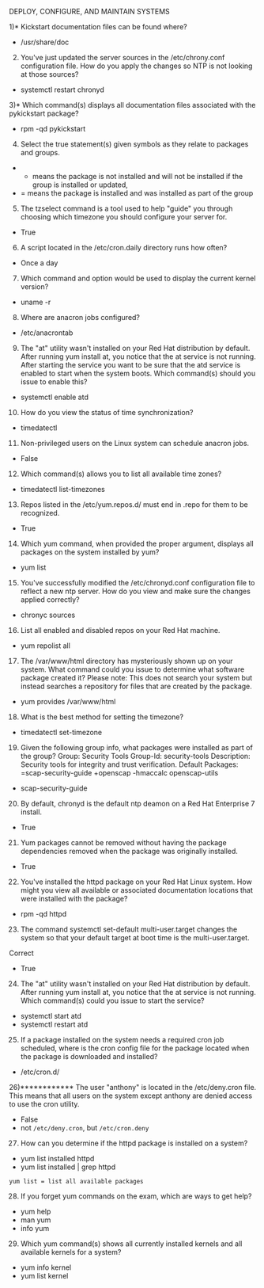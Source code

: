 DEPLOY, CONFIGURE, AND MAINTAIN SYSTEMS

1)* Kickstart documentation files can be found where?

* /usr/share/doc

2) You've just updated the server sources in the /etc/chrony.conf configuration file. How do you apply the changes so NTP is not looking at those sources?

* systemctl restart chronyd

3)* Which command(s) displays all documentation files associated with the pykickstart package?

* rpm -qd pykickstart

4) Select the true statement(s) given symbols as they relate to packages and groups.

* - means the package is not installed and will not be installed if the group is installed or updated,
* = means the package is installed and was installed as part of the group

5) The tzselect command is a tool used to help "guide" you through choosing which timezone you should configure your server for.

* True

6) A script located in the /etc/cron.daily directory runs how often?

* Once a day

7) Which command and option would be used to display the current kernel version?

* uname -r

8) Where are anacron jobs configured?

* /etc/anacrontab

9) The "at" utility wasn't installed on your Red Hat distribution by default. After running yum install at, you notice that the at service is not running. After starting the service you want to be sure that the atd service is enabled to start when the system boots. Which command(s) should you issue to enable this?

* systemctl enable atd

10) How do you view the status of time synchronization?

* timedatectl

11) Non-privileged users on the Linux system can schedule anacron jobs.

* False

12) Which command(s) allows you to list all available time zones?

* timedatectl list-timezones

13) Repos listed in the /etc/yum.repos.d/ must end in .repo for them to be recognized.

* True

14) Which yum command, when provided the proper argument, displays all packages on the system installed by yum?

* yum list

15) You've successfully modified the /etc/chronyd.conf configuration file to reflect a new ntp server. How do you view and make sure the changes applied correctly?

* chronyc sources

16) List all enabled and disabled repos on your Red Hat machine.

* yum repolist all

17) The /var/www/html directory has mysteriously shown up on your system. What command could you issue to determine what software package created it? Please note: This does not search your system but instead searches a repository for files that are created by the package.

* yum provides /var/www/html

18) What is the best method for setting the timezone?

* timedatectl set-timezone

19) Given the following group info, what packages were installed as part of the group? Group: Security Tools Group-Id: security-tools Description: Security tools for integrity and trust verification. Default Packages: =scap-security-guide +openscap -hmaccalc openscap-utils

* scap-security-guide

20) By default, chronyd is the default ntp deamon on a Red Hat Enterprise 7 install.

* True

21) Yum packages cannot be removed without having the package dependencies removed when the package was originally installed.

* True

22) You've installed the httpd package on your Red Hat Linux system. How might you view all available or associated documentation locations that were installed with the package?

* rpm -qd httpd

23) The command systemctl set-default multi-user.target changes the system so that your default target at boot time is the multi-user.target.

Correct

* True

24) The "at" utility wasn't installed on your Red Hat distribution by default. After running yum install at, you notice that the at service is not running. Which command(s) could you issue to start the service?

* systemctl start atd
* systemctl restart atd

25) If a package installed on the system needs a required cron job scheduled, where is the cron config file for the package located when the package is downloaded and installed?

* /etc/cron.d/

26)************ The user "anthony" is located in the /etc/deny.cron file. This means that all users on the system except anthony are denied access to use the cron utility.

* False
* not `/etc/deny.cron`, but `/etc/cron.deny`

27) How can you determine if the httpd package is installed on a system?

* yum list installed httpd
* yum list installed | grep httpd

```
yum list = list all available packages
```

28) If you forget yum commands on the exam, which are ways to get help?

* yum help
* man yum
* info yum

29) Which yum command(s) shows all currently installed kernels and all available kernels for a system?

* yum info kernel
* yum list kernel